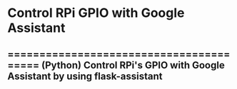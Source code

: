 # Control RPi GPIO with Google Assistant
========================================
(Python) Control RPi's GPIO with Google Assistant by using flask-assistant
----------

